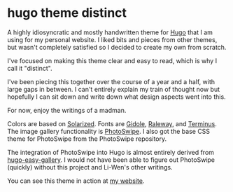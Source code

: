 # hugo theme distinct

A highly idiosyncratic and mostly handwritten theme for
[Hugo](https://gohugo.io/) that I am using for my personal website.
I liked bits and pieces from other themes, but wasn't completely satisfied
so I decided to create my own from scratch.

I've focused on making this theme clear and easy to read, which is why I call it
"distinct".

I've been piecing this together over the course of a year and a half, with
large gaps in between. I can't entirely explain my train of thought now but
hopefully I can sit down and write down what design aspects went into this.

For now, enjoy the writings of a madman.

Colors are based on [Solarized](http://ethanschoonover.com/solarized).
Fonts are
[Gidole](https://gidole.github.io/),
[Raleway](https://fonts.google.com/specimen/Raleway),
and [Terminus](https://files.ax86.net/terminus-ttf).
The image gallery functionality is
[PhotoSwipe](https://github.com/dimsemenov/PhotoSwipe).
I also got the base CSS theme for PhotoSwipe from the PhotoSwipe repository.

The integration of PhotoSwipe into Hugo is almost entirely derived from
[hugo-easy-gallery](https://github.com/liwenyip/hugo-easy-gallery). I would not
have been able to figure out PhotoSwipe (quickly) without this project and
Li-Wen's other writings.

You can see this theme in action at [my website](https://conn.cx).
